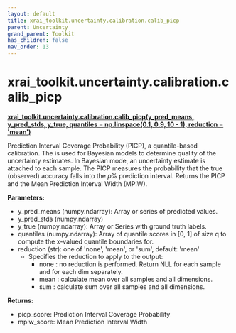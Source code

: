 ```yaml
---
layout: default
title: xrai_toolkit.uncertainty.calibration.calib_picp
parent: Uncertainty
grand_parent: Toolkit
has_children: false
nav_order: 13
---
```


# xrai_toolkit.uncertainty.calibration.calib_picp
**[xrai_toolkit.uncertainty.calibration.calib_picp(y_pred_means, y_pred_stds, y_true, quantiles = np.linspace(0.1, 0.9, 10 - 1), reduction = 'mean')](https://github.com/gaberamolete/xrai_toolkit/blob/main/uncertainty/calibration.py)**


Prediction Interval Coverage Probability (PICP), a quantile-based calibration. The is used for Bayesian models to determine quality of the uncertainty estimates. In Bayesian mode, an uncertainty estimate is attached to each sample. The PICP measures the probability that the true (observed) accuracy falls into the  𝑝% prediction interval. Returns the PICP and the Mean Prediction Interval Width (MPIW).


**Parameters:**
- y_pred_means (numpy.ndarray): Array or series of predicted values.
- y_pred_stds (numpy.ndarray)
- y_true (numpy.ndarray): Array or Series with ground truth labels.
- quantiles (numpy.ndarray): Array of quantile scores in [0, 1] of size q to compute the x-valued quantile boundaries for.
- reduction (str): one of 'none', 'mean', or 'sum', default: 'mean'
    - Specifies the reduction to apply to the output:
        - none : no reduction is performed. Return NLL for each sample and for each dim separately.
        - mean : calculate mean over all samples and all dimensions.
        - sum : calculate sum over all samples and all dimensions.


**Returns:**
- picp_score: Prediction Interval Coverage Probability
- mpiw_score: Mean Prediction Interval Width

